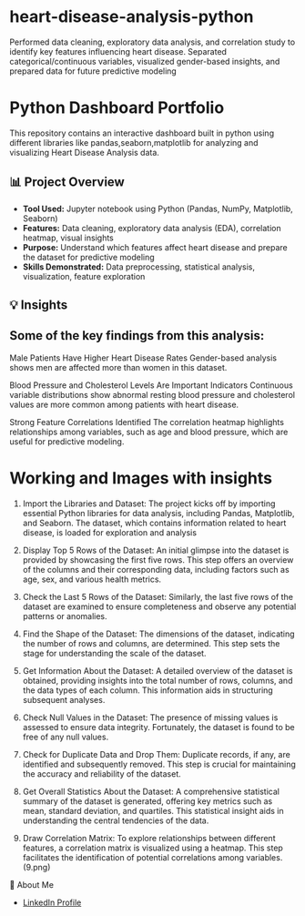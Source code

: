 
# heart-disease-analysis-python
Performed data cleaning, exploratory data analysis, and correlation study to identify key features influencing heart disease. Separated categorical/continuous variables, visualized gender-based insights, and prepared data for future predictive modeling

# Python Dashboard Portfolio

This repository contains an interactive dashboard built in python using different libraries like pandas,seaborn,matplotlib  for analyzing and visualizing Heart Disease Analysis data.

## 📊 Project Overview

- **Tool Used:** Jupyter notebook using Python (Pandas, NumPy, Matplotlib, Seaborn)
- **Features:** Data cleaning, exploratory data analysis (EDA), correlation heatmap, visual insights
- **Purpose:** Understand which features affect heart disease and prepare the dataset for predictive modeling
- **Skills Demonstrated:** Data preprocessing, statistical analysis, visualization, feature exploration

## 💡 Insights

## Some of the key findings from this analysis:

Male Patients Have Higher Heart Disease Rates
Gender-based analysis shows men are affected more than women in this dataset.

Blood Pressure and Cholesterol Levels Are Important Indicators
Continuous variable distributions show abnormal resting blood pressure and cholesterol values are more common among patients with heart disease.

Strong Feature Correlations Identified
The correlation heatmap highlights relationships among variables, such as age and blood pressure, which are useful for predictive modeling.


# Working and Images with insights

1. Import the Libraries and Dataset:
The project kicks off by importing essential Python libraries for data analysis, including Pandas, Matplotlib, and Seaborn. The dataset, which contains information related to heart disease, is loaded for exploration and analysis

2. Display Top 5 Rows of the Dataset:
An initial glimpse into the dataset is provided by showcasing the first five rows. This step offers an overview of the columns and their corresponding data, including factors such as age, sex, and various health metrics.

3. Check the Last 5 Rows of the Dataset:
Similarly, the last five rows of the dataset are examined to ensure completeness and observe any potential patterns or anomalies.

4. Find the Shape of the Dataset:
The dimensions of the dataset, indicating the number of rows and columns, are determined. This step sets the stage for understanding the scale of the dataset.

5. Get Information About the Dataset:
A detailed overview of the dataset is obtained, providing insights into the total number of rows, columns, and the data types of each column. This information aids in structuring subsequent analyses.

6. Check Null Values in the Dataset:
The presence of missing values is assessed to ensure data integrity. Fortunately, the dataset is found to be free of any null values.

7. Check for Duplicate Data and Drop Them:
Duplicate records, if any, are identified and subsequently removed. This step is crucial for maintaining the accuracy and reliability of the dataset.

8. Get Overall Statistics About the Dataset:
A comprehensive statistical summary of the dataset is generated, offering key metrics such as mean, standard deviation, and quartiles. This statistical insight aids in understanding the central tendencies of the data.

9. Draw Correlation Matrix:
To explore relationships between different features, a correlation matrix is visualized using a heatmap. This step facilitates the identification of potential correlations among variables.
(9.png)


🔗 About Me
- [LinkedIn Profile](https://www.linkedin.com/in/muhammad-ali-saleem-69b892245/)
